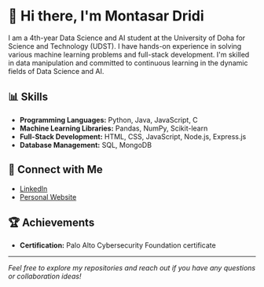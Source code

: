 # 👋 Hi there, I'm Montasar Dridi

I am a 4th-year Data Science and AI student at the University of Doha for Science and Technology (UDST). I have hands-on experience in solving various machine learning problems and full-stack development. I'm skilled in data manipulation and committed to continuous learning in the dynamic fields of Data Science and AI.

## 📊 Skills
- **Programming Languages:** Python, Java, JavaScript, C
- **Machine Learning Libraries:** Pandas, NumPy, Scikit-learn
- **Full-Stack Development:** HTML, CSS, JavaScript, Node.js, Express.js
- **Database Management:** SQL, MongoDB

## 🤝 Connect with Me
- [LinkedIn](www.linkedin.com/in/montasar-dridi-47409a231)
- [Personal Website](https://montasardridi.com/)

## 🏆 Achievements
- **Certification:** Palo Alto Cybersecurity Foundation certificate

---

*Feel free to explore my repositories and reach out if you have any questions or collaboration ideas!*

